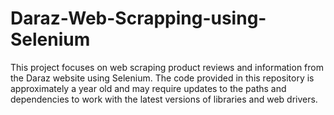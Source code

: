 # Daraz-Web-Scrapping-using-Selenium
This project focuses on web scraping product reviews and information from the Daraz website using Selenium. The code provided in this repository is approximately a year old and may require updates to the paths and dependencies to work with the latest versions of libraries and web drivers.
